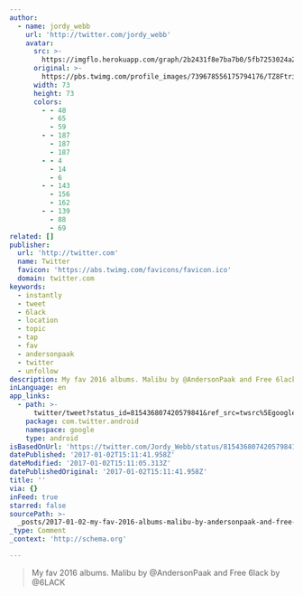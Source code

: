 ```yaml
---
author:
  - name: jordy_webb
    url: 'http://twitter.com/jordy_webb'
    avatar:
      src: >-
        https://imgflo.herokuapp.com/graph/2b2431f8e7ba7b0/5fb7253024a223fd8851c9c583c135cf/noop.jpg?input=https%3A%2F%2Fpbs.twimg.com%2Fprofile_images%2F739678556175794176%2FTZ8Ftrip_bigger.jpg
      original: >-
        https://pbs.twimg.com/profile_images/739678556175794176/TZ8Ftrip_bigger.jpg
      width: 73
      height: 73
      colors:
        - - 48
          - 65
          - 59
        - - 187
          - 187
          - 187
        - - 4
          - 14
          - 6
        - - 143
          - 156
          - 162
        - - 139
          - 88
          - 69
related: []
publisher:
  url: 'http://twitter.com'
  name: Twitter
  favicon: 'https://abs.twimg.com/favicons/favicon.ico'
  domain: twitter.com
keywords:
  - instantly
  - tweet
  - 6lack
  - location
  - topic
  - tap
  - fav
  - andersonpaak
  - twitter
  - unfollow
description: My fav 2016 albums. Malibu by @AndersonPaak and Free 6lack by @6LACK
inLanguage: en
app_links:
  - path: >-
      twitter/tweet?status_id=815436807420579841&ref_src=twsrc%5Egoogle%7Ctwcamp%5Eandroidseo%7Ctwgr%5Estatus%7Ctwterm%5E815436807420579841
    package: com.twitter.android
    namespace: google
    type: android
isBasedOnUrl: 'https://twitter.com/Jordy_Webb/status/815436807420579841'
datePublished: '2017-01-02T15:11:41.958Z'
dateModified: '2017-01-02T15:11:05.313Z'
datePublishedOriginal: '2017-01-02T15:11:41.958Z'
title: ''
via: {}
inFeed: true
starred: false
sourcePath: >-
  _posts/2017-01-02-my-fav-2016-albums-malibu-by-andersonpaak-and-free-6lack-b.md
_type: Comment
_context: 'http://schema.org'

---
```

> My fav 2016 albums. Malibu by @AndersonPaak and Free 6lack by @6LACK